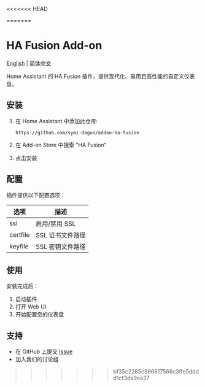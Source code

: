 <<<<<<< HEAD
 
=======
# HA Fusion Add-on

[English](README.md) | [简体中文](README.zh-CN.md)

Home Assistant 的 HA Fusion 插件，提供现代化、易用且高性能的自定义仪表盘。

## 安装

1. 在 Home Assistant 中添加此仓库:
   ```
   https://github.com/symi-daguo/addon-ha-fusion
   ```
   
2. 在 Add-on Store 中搜索 "HA Fusion"

3. 点击安装

## 配置

插件提供以下配置选项：

| 选项 | 描述 |
|------|------|
| ssl | 启用/禁用 SSL |
| certfile | SSL 证书文件路径 |
| keyfile | SSL 密钥文件路径 |

## 使用

安装完成后：

1. 启动插件
2. 打开 Web UI
3. 开始配置您的仪表盘

## 支持

- 在 GitHub 上提交 [Issue](https://github.com/symi-daguo/addon-ha-fusion/issues)
- 加入我们的讨论组
>>>>>>> bf35c2285c996817566c3ffe5dddd1cf3da9ea37
